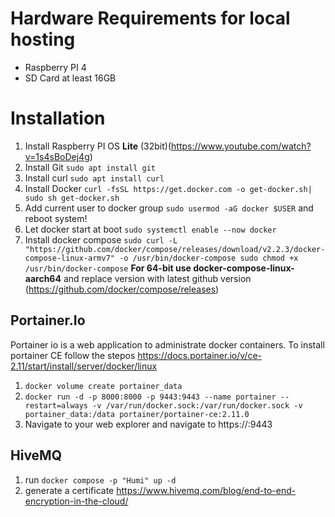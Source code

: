 # Hardware Requirements for local hosting
- Raspberry PI 4
- SD Card at least 16GB


# Installation
1) Install Raspberry PI OS **Lite** (32bit)(https://www.youtube.com/watch?v=1s4sBoDej4g)
2) Install Git ```sudo apt install git```
3) Install curl ```sudo apt install curl```
4) Install Docker ```curl -fsSL https://get.docker.com -o get-docker.sh| sudo sh get-docker.sh```
5) Add current user to docker group ```sudo usermod -aG docker $USER``` and reboot system!
6) Let docker start at boot ```sudo systemctl enable --now docker```
7) Install docker compose ```sudo curl -L "https://github.com/docker/compose/releases/download/v2.2.3/docker-compose-linux-armv7" -o /usr/bin/docker-compose
sudo chmod +x /usr/bin/docker-compose``` **For 64-bit use docker-compose-linux-aarch64** and replace version with latest github version (https://github.com/docker/compose/releases) 

## Portainer.Io
Portainer io is a web application to administrate docker containers. To install portainer CE follow the stepos https://docs.portainer.io/v/ce-2.11/start/install/server/docker/linux
1) ```docker volume create portainer_data```
2) ```docker run -d -p 8000:8000 -p 9443:9443 --name portainer --restart=always -v /var/run/docker.sock:/var/run/docker.sock -v portainer_data:/data portainer/portainer-ce:2.11.0```
3) Navigate to your web explorer and navigate to https://<rpi-IP>:9443

## HiveMQ
1) run ```docker compose -p "Humi" up -d```
2) generate a certificate https://www.hivemq.com/blog/end-to-end-encryption-in-the-cloud/